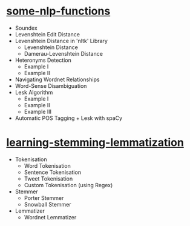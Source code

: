 # [some-nlp-functions](https://github.com/imxsid/implement-nlp/blob/main/learning-some-nlp-functions.ipynb) 
 * Soundex
 * Levenshtein Edit Distance
 * Levenshtein Distance in 'nltk' Library
    * Levenshtein Distance
    * Damerau-Levenshtein Distance
 * Heteronyms Detection
    * Example I
    * Example II
 * Navigating Wordnet Relationships
 * Word-Sense Disambiguation
 * Lesk Algorithm
    * Example I
    * Example II
    * Example III
* Automatic POS Tagging + Lesk with spaCy

# [learning-stemming-lemmatization](https://github.com/imxsid/implement-nlp/blob/main/learning-stemming-lemmatization.ipynb)
* Tokenisation
   * Word Tokenisation
   * Sentence Tokenisation
   * Tweet Tokenisation
   * Custom Tokenisation (using Regex)
* Stemmer
   * Porter Stemmer
   * Snowball Stemmer
* Lemmatizer
   * Wordnet Lemmatizer
